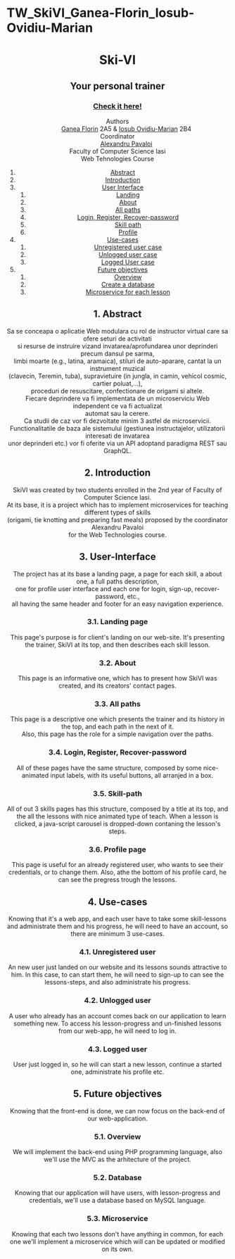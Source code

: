 # TW_SkiVI_Ganea-Florin_Iosub-Ovidiu-Marian
<!DOCTYPE html>
<html lang="en">
<head>
    <meta charset="UTF-8">
    <meta http-equiv="X-UA-Compatible" content="IE=edge">
    <meta name="viewport" content="width=device-width, initial-scale=1.0">
    <title>Documentation</title>
</head>
<body>
    <header>
        <h1>Ski-VI</h1>
        <h2>Your personal trainer</h2>
        <h3><a href="http://skivi.great-site.net/skivi/landing/landing.php">Check it here!</a></h3>
        <dl>
            <dt>Authors</dt>
            <dd><a href="https://github.com/ganeaflorin">Ganea Florin</a> 2A5 & <a href="https://github.com/MarianIosub">Iosub Ovidiu-Marian</a> 2B4</dd>
            <dt>Coordinator</dt>
            <dd><a href="https://iampava.com/">Alexandru Pavaloi</a></dd>
            <dt>Faculty of Computer Science Iasi</dt>
            <dt>Web Tehnologies Course</dt>
                </dl>
    <div role="contentinfo">
        <ol role="directory">
            <li><a href="#1-abstract">Abstract</a> </li>
            <li><a href="#2-introduction">Introduction</a> </li>
            <li><a href="#3-user-interface">User Interface</a>
                <ol role="structure-directory">
                    <li><a href="#31-landing-page">Landing</a></li>
                    <li><a href="#32-about">About</a></li>
                    <li><a href="#33-all-paths">All paths</a></li>
                    <li><a href="#34-login-register-recover-password">Login, Register, Recover-password</a></li>
                    <li><a href="#35-skill-path">Skill path</a></li>
                    <li><a href="#36-profile-page">Profile</a></li>
                </ol>
            </li>
            <li><a href="#4-use-cases">Use-cases</a>
            <ol>
                <li><a href="#41-unregistered-user">Unregistered user case</a></li>
                <li><a href="#42-unlogged-user">Unlogged user case</a></li>
                <li><a href="#43-logged-user">Logged User case</a></li>
            </ol>
            </li>
            <li><a href="#5-future-objectives">Future objectives</a>
            <ol>
                <li><a href="#51-overview">Overview</a></li> 
                <li><a href="#52-database">Create a database</a></li> 
                <li><a href="#53-microservice">Microservice for each lesson</a></li>
            </ol> </li>
        </ol>
    </div>
    <section id="abstract" role="doc-abstract">
        <h2>1. Abstract</h2>
        <p>Sa se conceapa o aplicatie Web modulara cu rol de instructor virtual care sa ofere seturi de activitati<br> si resurse de instruire vizand invatarea/aprofundarea unor deprinderi precum dansul pe sarma,<br> limbi moarte (e.g., latina, aramaica), stiluri de auto-aparare, cantat la un instrument muzical<br> (clavecin, Teremin, tuba), supravietuire (in jungla, in camin, vehicol cosmic, cartier poluat,...),<br> proceduri de resuscitare, confectionare de origami si altele.
            <br>Fiecare deprindere va fi implementata de un microserviciu Web independent ce va fi actualizat<br> automat sau la cerere. <br>Ca studii de caz vor fi dezvoltate minim 3 astfel de microservicii.
            <br>Functionalitatile de baza ale sistemului (gestiunea instructajelor, utilizatorii interesati de invatarea<br> unor deprinderi etc.) vor fi oferite via un API adoptand paradigma REST sau GraphQL.</p>
    </section>
    <section id="introduction" role="doc-introduction">
        <h2>2. Introduction</h2>
        <p>SkiVI was created by two students enrolled in the 2nd year of Faculty of Computer Science Iasi.<br> At its base, it is a project which has to implement microservices for teaching different types of skills<br> (origami, tie knotting and preparing fast meals) proposed by the coordinator Alexandru Pavaloi<br> for the Web Technologies course.</p>
    </section>
    <section id="structure" role="doc-structure">
        <h2>3. User-Interface</h2>
        <p>The project has at its base a landing page, a page for each skill, a about one, a full paths description,<br> one for profile user interface and each one for login, sign-up, recover-password, etc.,<br> all having the same header and footer for an easy navigation experience.</p>
    </section>
    <section id="structure__landing" role="doc-structure">
        <h3>3.1. Landing page</h3>
        <p>This page's purpose is for client's landing on our web-site. It's presenting the trainer, SkiVI at its top, and then describes each skill lesson.</p>
    </section>
    <section id="structure__about" role="doc-structure">
        <h3>3.2. About</h3>
        <p>This page is an informative one, which has to present how SkiVI was created, and its creators' contact pages.</p>
    </section>
    <section id="structure__paths" role="doc-structure">
        <h3>3.3. All paths</h3>
        <p>This page is a descriptive one which presents the trainer and its history in the top, and each path in the next of it.<br> Also, this page has the role for a simple navigation over the paths.</p>
    </section>
    <section id="structure__log/reg" role="doc-structure">
        <h3>3.4. Login, Register, Recover-password</h3>
        <p>All of these pages have the same structure, composed by some nice-animated input labels, with its useful buttons, all arranjed in a box. </p>
    </section>
    <section id="structure__skill-path" role="doc-structure">
        <h3>3.5. Skill-path</h3>
        <p>All of out 3 skills pages has this structure, composed by a title at its top, and the all the lessons with nice animated type of teach. When a lesson is clicked, a java-script carousel is dropped-down contaning the lesson's steps.</p>
    </section>
    <section id="structure__profile" role="doc-structure">
        <h3>3.6. Profile page</h3>
        <p>This page is useful for an already registered user, who wants to see their credentials, or to change them. Also, athe the bottom of his profile card, he can see the pregress trough the lessons.</p>
    </section>
    <section id="use-cases" role="doc-structure">
        <h2>4. Use-cases</h2>
        <p>Knowing that it's a web app, and each user have to take some skill-lessons and administrate them and his progress, he will need to have an account, so there are minimum 3 use-cases.</p>
    </section>
    <section id="use-cases__unregisteres" role="doc-structure">
        <h3>4.1. Unregistered user</h3>
        <p>An new user just landed on our website and its lessons sounds attractive to him. In this case, to can start them, he will need to sign-up to can see the lessons-steps, and also administrate his progress.</p>
    </section>
    <section id="use-cases__unlogged" role="doc-structure">
        <h3>4.2. Unlogged user</h3>
        <p>A user who already has an account comes back on our application to learn something new. To access his lesson-progress and un-finished lessons from our web-app, he will need to log in.</p>
    </section>
    <section id="use-cases__logged" role="doc-structure">
        <h3>4.3. Logged user</h3>
        <p>User just logged in, so he will can start a new lesson, continue a started one, administrate his profile etc.</p>
    </section>
    <section id="objectives" role="doc-structure">
        <h2>5. Future objectives</h2>
        <p>Knowing that the front-end is done, we can now focus on the back-end of our web-application. </p>
    </section>
    <section id="objectives__overview" role="doc-structure">
        <h3>5.1. Overview</h3>
        <p>We will implement the back-end using PHP programming language, also we'll use the MVC as the arhitecture of the project. </p>
    </section>
    <section id="objectives__db" role="doc-structure">
        <h3>5.2. Database</h3>
        <p>Knowing that our application will have users, with lesson-progress and credentials, we'll use a database based on MySQL language.</p>
    </section>
    <section id="objectives__microservice" role="doc-structure">
        <h3>5.3. Microservice</h3>
        <p>Knowing that each two lessons don't have anything in common, for each one we'll implement a microservice which will can be updated or modified on its own.</p>
    </section>
    </header>
</body>
</html>
